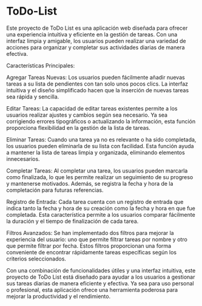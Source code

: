 # ToDo-List


Este proyecto de ToDo List es una aplicación web diseñada para ofrecer una experiencia intuitiva y eficiente en la gestión de tareas. Con una interfaz limpia y amigable, los usuarios pueden realizar una variedad de acciones para organizar y completar sus actividades diarias de manera efectiva.

Características Principales:

Agregar Tareas Nuevas: Los usuarios pueden fácilmente añadir nuevas tareas a su lista de pendientes con tan solo unos pocos clics. La interfaz intuitiva y el diseño simplificado hacen que la inserción de nuevas tareas sea rápida y sencilla.

Editar Tareas: La capacidad de editar tareas existentes permite a los usuarios realizar ajustes y cambios según sea necesario. Ya sea corrigiendo errores tipográficos o actualizando la información, esta función proporciona flexibilidad en la gestión de la lista de tareas.

Eliminar Tareas: Cuando una tarea ya no es relevante o ha sido completada, los usuarios pueden eliminarla de su lista con facilidad. Esta función ayuda a mantener la lista de tareas limpia y organizada, eliminando elementos innecesarios.

Completar Tareas: Al completar una tarea, los usuarios pueden marcarla como finalizada, lo que les permite realizar un seguimiento de su progreso y mantenerse motivados. Además, se registra la fecha y hora de la completación para futuras referencias.

Registro de Entrada: Cada tarea cuenta con un registro de entrada que indica tanto la fecha y hora de su creación como la fecha y hora en que fue completada. Esta característica permite a los usuarios comparar fácilmente la duración y el tiempo de finalización de cada tarea.

Filtros Avanzados: Se han implementado dos filtros para mejorar la experiencia del usuario: uno que permite filtrar tareas por nombre y otro que permite filtrar por fecha. Estos filtros proporcionan una forma conveniente de encontrar rápidamente tareas específicas según los criterios seleccionados.

Con una combinación de funcionalidades útiles y una interfaz intuitiva, este proyecto de ToDo List está diseñado para ayudar a los usuarios a gestionar sus tareas diarias de manera eficiente y efectiva. Ya sea para uso personal o profesional, esta aplicación ofrece una herramienta poderosa para mejorar la productividad y el rendimiento.
